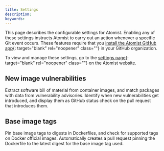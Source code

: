```yaml
---
title: Settings
description:
keywords:
---
```


This page describes the configurable settings for Atomist. Enabling any of these
settings instructs Atomist to carry out an action whenever a specific Git event
occurs. These features require that you
[install the Atomist GitHub app](/atomist/integrate/github/#connect-to-github){:
target="blank" rel="noopener" class=""} in your GitHub organization.

To view and manage these settings, go to the
[settings page](https://dso.docker.com/r/auth/policies){: target="blank"
rel="noopener" class=""} on the Atomist website.

## New image vulnerabilities

Extract software bill of material from container images, and match packages with
data from vulnerability advisories. Identify when new vulnerabilities get
introduced, and display them as GitHub status check on the pull request that
introduces them.

## Base image tags

Pin base image tags to digests in Dockerfiles, and check for supported tags on
Docker official images. Automatically creates a pull request pinning the
Dockerfile to the latest digest for the base image tag used.
